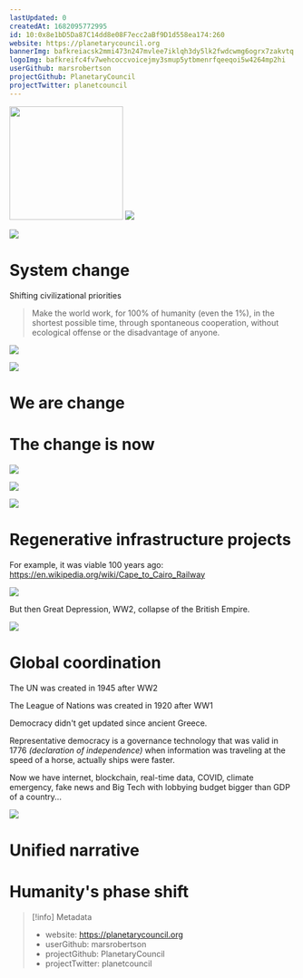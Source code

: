 ```yaml
---
lastUpdated: 0
createdAt: 1682095772995
id: 10:0x8e1bD5Da87C14dd8e08F7ecc2aBf9D1d558ea174:260
website: https://planetarycouncil.org
bannerImg: bafkreiacsk2mmi473n247mvlee7iklqh3dy5lk2fwdcwmg6ogrx7zakvtq
logoImg: bafkreifc4fv7wehcoccvoicejmy3smup5ytbmenrfqeeqoi5w4264mp2hi
userGithub: marsrobertson
projectGithub: PlanetaryCouncil
projectTwitter: planetcouncil
---
```


<img style="width: 200px" src="https://ipfs-grants-stack.gitcoin.co/ipfs/bafkreifc4fv7wehcoccvoicejmy3smup5ytbmenrfqeeqoi5w4264mp2hi">

<img src="https://ipfs-grants-stack.gitcoin.co/ipfs/bafkreiacsk2mmi473n247mvlee7iklqh3dy5lk2fwdcwmg6ogrx7zakvtq">

![](https://planetarycouncil.org/images/placeholder1.png)

# System change

Shifting civilizational priorities

> Make the world work, for 100% of humanity (even the 1%), in the shortest possible time, through spontaneous cooperation, without ecological offense or the disadvantage of anyone.

![](https://planetarycouncil.org/policies.png)

![](https://planetarycouncil.org/images/placeholder2.png)

# We are change

# The change is now

![](https://planetarycouncil.org/images/fuller.jpg)

![](https://planetarycouncil.org/images/gandhi.jpg)

![](https://planetarycouncil.org/images/placeholder3.png)

# Regenerative infrastructure projects

For example, it was viable 100 years ago: https://en.wikipedia.org/wiki/Cape_to_Cairo_Railway

![](https://planetarycouncil.org/images/rhodes.jpg)

But then Great Depression, WW2, collapse of the British Empire.

![](https://planetarycouncil.org/images/placeholder4.png)

# Global coordination

The UN was created in 1945 after WW2

The League of Nations was created in 1920 after WW1

Democracy didn't get updated since ancient Greece.

Representative democracy is a governance technology that was valid in 1776 _(declaration of independence)_ when information was traveling at the speed of a horse, actually ships were faster.

Now we have internet, blockchain, real-time data, COVID, climate emergency, fake news and Big Tech with lobbying budget bigger than GDP of a country...

![](https://planetarycouncil.org/images/placeholder5.png)

# Unified narrative

# Humanity's phase shift

> [!info] Metadata
> * website: https://planetarycouncil.org
> * userGithub: marsrobertson
> * projectGithub: PlanetaryCouncil
> * projectTwitter: planetcouncil